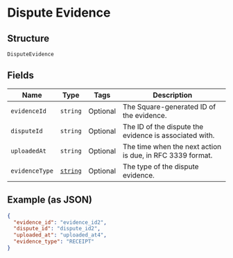 
# Dispute Evidence

## Structure

`DisputeEvidence`

## Fields

| Name | Type | Tags | Description |
|  --- | --- | --- | --- |
| `evidenceId` | `string` | Optional | The Square-generated ID of the evidence. |
| `disputeId` | `string` | Optional | The ID of the dispute the evidence is associated with. |
| `uploadedAt` | `string` | Optional | The time when the next action is due, in RFC 3339 format. |
| `evidenceType` | [`string`](/doc/models/dispute-evidence-type.md) | Optional | The type of the dispute evidence. |

## Example (as JSON)

```json
{
  "evidence_id": "evidence_id2",
  "dispute_id": "dispute_id2",
  "uploaded_at": "uploaded_at4",
  "evidence_type": "RECEIPT"
}
```

